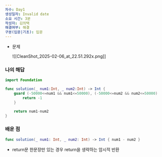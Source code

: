 ```yaml
---
차수: Day1
생성일자: Invalid date
소요 시간: 3분
작성자: 김의택
해결여부: 해결
구분(입문|기초): 입문
---
```

- 문제
    
    ![[CleanShot_2025-02-06_at_22.51.292x.png]]
    

### 나의 해답

```Swift
import Foundation

func solution(_ num1:Int, _ num2:Int) -> Int {
    guard (-50000<=num1 && num1<=50000), (-50000<=num2 && num2<=50000) else {
        return -1
    }

    return num1-num2
}
```

  

### 배운 점

```Swift
func solution(_ num1: Int, _ num2: Int) -> Int { num1 - num2 }
```

- return문 한문장만 있는 경우 return을 생략하는 암시적 반환